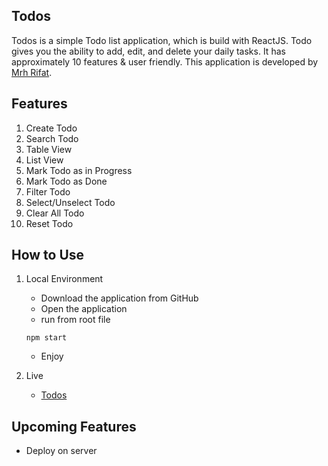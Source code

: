 ## Todos
Todos is a simple Todo list application, which is build with ReactJS. Todo gives you the ability to add, edit, and delete your daily tasks. It has approximately 10 features & user friendly. This application is developed by [Mrh Rifat](https://github.com/mrhrifat).

## Features
1.  Create Todo
2.  Search Todo
3.  Table View
4.  List View
5.  Mark Todo as in Progress
6.  Mark Todo as Done
7.  Filter Todo
8.  Select/Unselect Todo
9.  Clear All Todo
10. Reset Todo

## How to Use
1. Local Environment
    - Download the application from GitHub
    - Open the application
    - run from root file

    ```
    npm start
    ```
    - Enjoy
2. Live
    - [Todos](#)

## Upcoming Features
-  Deploy on server
